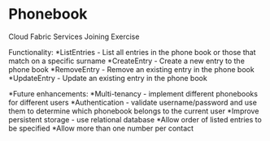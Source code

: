 # Phonebook
Cloud Fabric Services Joining Exercise

Functionality:
*ListEntries - List all entries in the phone book or those that match on a specific surname
*CreateEntry - Create a new entry to the phone book
*RemoveEntry - Remove an existing entry in the phone book
*UpdateEntry - Update an existing entry in the phone book

*Future enhancements:
*Multi-tenancy - implement different phonebooks for different users
*Authentication - validate username/password and use them to determine which phonebook belongs to the current user
*Improve persistent storage - use relational database
*Allow order of listed entries to be specified
*Allow more than one number per contact
